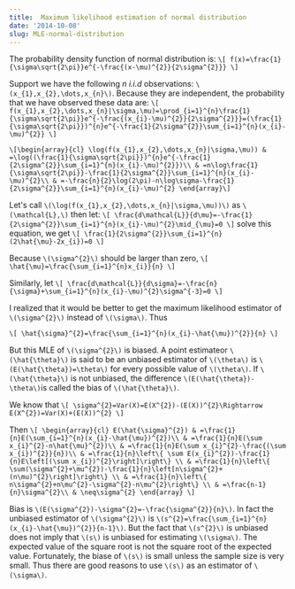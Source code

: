 ```yaml
---
title:  Maximum likelihood estimation of normal distribution
date: '2014-10-08'
slug: MLE-normal-distribution
---
```


The probability density function of normal distribution is:
`\[
f(x)=\frac{1}{\sigma\sqrt{2\pi}}e^{-\frac{(x-\mu)^{2}}{2\sigma^{2}}}
\]`


Support we have the following *n i.i.d* observations: `\(x_{1},x_{2},\dots,x_{n}\)`.
Because they are independent, the probability that we have observed
these data are:
`\[
f(x_{1},x_{2},\dots,x_{n}|\sigma,\mu)=\prod_{i=1}^{n}\frac{1}{\sigma\sqrt{2\pi}}e^{-\frac{(x_{i}-\mu)^{2}}{2\sigma^{2}}}=(\frac{1}{\sigma\sqrt{2\pi}})^{n}e^{-\frac{1}{2\sigma^{2}}\sum_{i=1}^{n}(x_{i}-\mu)^{2}}
\]`


`\[\begin{array}{cl}
\log(f(x_{1},x_{2},\dots,x_{n}|\sigma,\mu)) & =\log((\frac{1}{\sigma\sqrt{2\pi}})^{n}e^{-\frac{1}{2\sigma^{2}}\sum_{i=1}^{n}(x_{i}-\mu)^{2}})\\
 & =n\log\frac{1}{\sigma\sqrt{2\pi}}-\frac{1}{2\sigma^{2}}\sum_{i=1}^{n}(x_{i}-\mu)^{2}\\
 & =-\frac{n}{2}\log(2\pi)-n\log\sigma-\frac{1}{2\sigma^{2}}\sum_{i=1}^{n}(x_{i}-\mu)^{2}
\end{array}\]`

Let's call `\(\log(f(x_{1},x_{2},\dots,x_{n}|\sigma,\mu))\)` as `\(\mathcal{L},\)`
then let:
`\[
\frac{d\mathcal{L}}{d\mu}=-\frac{1}{2\sigma^{2}}\sum_{i=1}^{n}(x_{i}-\mu)^{2}\mid_{\mu}=0
\]`
 solve this equation, we get 
`\[
\frac{1}{2\sigma^{2}}\sum_{i=1}^{n}(2\hat{\mu}-2x_{i})=0
\]`

Because `\(\sigma^{2}\)` should be larger than zero,
`\[
\hat{\mu}=\frac{\sum_{i=1}^{n}x_{i}}{n}
\]`


Similarly, let
`\[
\frac{d\mathcal{L}}{d\sigma}=-\frac{n}{\sigma}+\sum_{i=1}^{n}(x_{i}-\mu)^{2}\sigma^{-3}=0
\]`


I realized that it would be better to get the maximum likelihood estimator
of `\(\sigma^{2}\)` instead of `\(\sigma\)`. Thus

`\[
\hat{\sigma}^{2}=\frac{\sum_{i=1}^{n}(x_{i}-\hat{\mu})^{2}}{n}
\]`


But this MLE of `\(\sigma^{2}\)` is biased. A point estimateor `\(\hat{\theta}\)` is said to be an unbiased estimator
of `\(\theta\)` is `\(E(\hat{\theta})=\theta\)` for every possible value
of `\(\theta\)`. If `\(\hat{\theta}\)` is not unbiased, the difference `\(E(\hat{\theta})-\theta\)`is
called the bias of `\(\hat{\theta}\)`.

We know that 
`\[
\sigma^{2}=Var(X)=E(X^{2})-(E(X))^{2}\Rightarrow E(X^{2})=Var(X)+(E(X))^{2}
\]`

Then
`\[
\begin{array}{cl}
E(\hat{\sigma}^{2}) & =\frac{1}{n}E(\sum_{i=1}^{n}(x_{i}-\hat{\mu})^{2})\\
 & =\frac{1}{n}E(\sum x_{i}^{2}-n\hat{\mu}^{2})\\
 & =\frac{1}{n}E(\sum x_{i}^{2}-\frac{(\sum x_{i})^{2}}{n})\\
 & =\frac{1}{n}\left\{ \sum E(x_{i}^{2})-\frac{1}{n}E\left[(\sum x_{i})^{2}\right]\right\} \\
 & =\frac{1}{n}\left\{ \sum(\sigma^{2}+\mu^{2})-\frac{1}{n}\left[n\sigma^{2}+(n\mu)^{2}\right]\right\} \\
 & =\frac{1}{n}\left\{ n\sigma^{2}+n\mu^{2}-\sigma^{2}-n\mu^{2}\right\} \\
 & =\frac{n-1}{n}\sigma^{2}\\
 & \neq\sigma^{2}
\end{array}
\]`


Bias is `\(E(\sigma^{2})-\sigma^{2}=-\frac{\sigma^{2}}{n}\)`. In fact the unbiased estimator of
`\(\sigma^{2}\)` is `\(s^{2}=\frac{\sum_{i=1}^{n}(x_{i}-\hat{\mu})^{2}}{n-1}\)`.
But the fact that `\(s^{2}\)` is unbiased does not imply that `\(s\)` is
unbiased for estimating `\(\sigma\)`. The expected value of the square
root is not the square root of the expected value. Fortunately, the
biase of `\(s\)` is small unless the sample size is very small. Thus
there are good reasons to use `\(s\)` as an estimator of `\(\sigma\)`.
